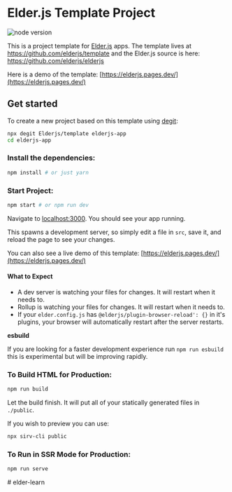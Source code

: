 # Elder.js Template Project

<img src="https://img.shields.io/badge/dynamic/json?color=brightgreen&label=Node&query=engines.node&url=https%3A%2F%2Fraw.githubusercontent.com%2Felderjs%2Ftemplate%2Fmaster%2Fpackage.json" alt="node version" />

This is a project template for [Elder.js](https://elderguide.com/tech/elderjs/) apps. The template lives at https://github.com/elderjs/template and the Elder.js source is here: https://github.com/elderjs/elderjs

Here is a demo of the template: [https://elderjs.pages.dev/](https://elderjs.pages.dev/)

## Get started

To create a new project based on this template using [degit](https://github.com/Rich-Harris/degit):

```bash
npx degit Elderjs/template elderjs-app
cd elderjs-app
```

### Install the dependencies:

```bash
npm install # or just yarn
```

### Start Project:

```bash
npm start # or npm run dev
```

Navigate to [localhost:3000](http://localhost:3000). You should see your app running.

This spawns a development server, so simply edit a file in `src`, save it, and reload the page to see your changes.

You can also see a live demo of this template: [https://elderjs.pages.dev/](https://elderjs.pages.dev/)

#### What to Expect

- A dev server is watching your files for changes. It will restart when it needs to.
- Rollup is watching your files for changes. It will restart when it needs to.
- If your `elder.config.js` has `@elderjs/plugin-browser-reload': {}` in it's plugins, your browser will automatically restart after the server restarts.

**esbuild**

If you are looking for a faster development experience run `npm run esbuild` this is experimental but will be improving rapidly.

### To Build HTML for Production:

```bash
npm run build
```

Let the build finish. It will put all of your statically generated files in `./public`.

If you wish to preview you can use:

```bash
npx sirv-cli public
```

### To Run in SSR Mode for Production:

```bash
npm run serve
```
#   e l d e r - l e a r n  
 